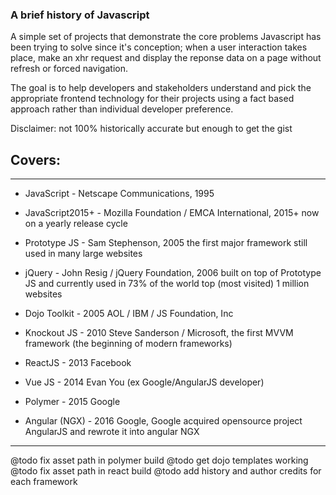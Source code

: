 ### A brief history of Javascript

A simple set of projects that demonstrate the core problems Javascript has been trying to solve since it's conception;
when a user interaction takes place, make an xhr request and display the reponse data on a page without refresh or forced navigation.

The goal is to help developers and stakeholders understand and pick the appropriate frontend technology for their projects using a fact based approach rather than individual developer preference.

Disclaimer: not 100% historically accurate but enough to get the gist


## Covers:
---

- JavaScript - Netscape Communications, 1995

- JavaScript2015+ - Mozilla Foundation / EMCA International, 2015+ now on a yearly release cycle 

- Prototype JS - Sam Stephenson, 2005 the first major framework still used in many large websites

- jQuery - John Resig / jQuery Foundation, 2006 built on top of Prototype JS and currently used in 73% of the world top (most visited) 1 million websites

- Dojo Toolkit - 2005 AOL / IBM / JS Foundation, Inc

- Knockout JS - 2010 Steve Sanderson / Microsoft, the first MVVM framework (the beginning of modern frameworks)

- ReactJS - 2013 Facebook

- Vue JS - 2014 Evan You (ex Google/AngularJS developer)

- Polymer - 2015 Google

- Angular (NGX) - 2016 Google, Google acquired opensource project AngularJS and rewrote it into angular NGX

---

@todo fix asset path in polymer build
@todo get dojo templates working
@todo fix asset path in react build
@todo add history and author credits for each framework
